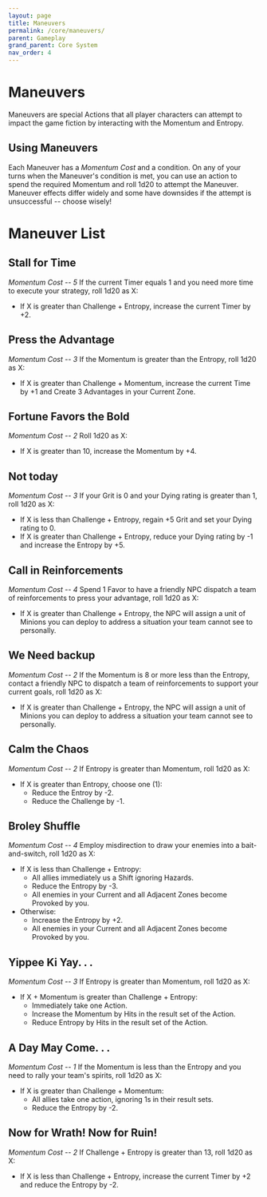 ```yaml
---
layout: page
title: Maneuvers
permalink: /core/maneuvers/
parent: Gameplay
grand_parent: Core System
nav_order: 4
---
```

# Maneuvers
Maneuvers are special Actions that all player characters can attempt to impact the game fiction by interacting with the Momentum and Entropy.

## Using Maneuvers
Each Maneuver has a *Momentum Cost* and a condition.  On any of your turns when the Maneuver's condition is met, you can use an action to spend the required Momentum and roll 1d20 to attempt the Maneuver.  Maneuver effects differ widely and some have downsides if the attempt is unsuccessful -- choose wisely!

# Maneuver List

## Stall for Time
*Momentum Cost -- 5*
If the current Timer equals 1 and you need more time to execute your strategy, roll 1d20 as X:
- If X is greater than Challenge + Entropy, increase the current Timer by +2.

## Press the Advantage
*Momentum Cost -- 3*
If the Momentum is greater than the Entropy, roll 1d20 as X:
- If X is greater than Challenge + Momentum, increase the current Time by +1 and Create 3 Advantages in your Current Zone.

## Fortune Favors the Bold
*Momentum Cost -- 2*
Roll 1d20 as X:
- If X is greater than 10, increase the Momentum by +4.

## Not today
*Momentum Cost -- 3*
If your Grit is 0 and your Dying rating is greater than 1, roll 1d20 as X:
- If X is less than Challenge + Entropy, regain +5 Grit and set your Dying rating to 0.
- If X is greater than Challenge + Entropy, reduce your Dying rating by -1 and increase the Entropy by +5.

## Call in Reinforcements
*Momentum Cost -- 4*
Spend 1 Favor to have a friendly NPC dispatch a team of reinforcements to press your advantage, roll 1d20 as X:
- If X is greater than Challenge + Entropy, the NPC will assign a unit of Minions you can deploy to address a situation your team cannot see to personally.

## We Need backup
*Momentum Cost -- 2*
If the Momentum is 8 or more less than the Entropy, contact a friendly NPC to dispatch a team of reinforcements to support your current goals, roll 1d20 as X:
- If X is greater than Challenge + Entropy, the NPC will assign a unit of Minions you can deploy to address a situation your team cannot see to personally.

## Calm the Chaos
*Momentum Cost -- 2*
If Entropy is greater than Momentum, roll 1d20 as X:
- If X is greater than Entropy, choose one (1):
    - Reduce the Entroy by -2.
    - Reduce the Challenge by -1.

## Broley Shuffle
*Momentum Cost -- 4*
Employ misdirection to draw your enemies into a bait-and-switch, roll 1d20 as X:
- If X is less than Challenge + Entropy:
    - All allies immediately us a Shift ignoring Hazards.
    - Reduce the Entropy by -3.
    - All enemies in your Current and all Adjacent Zones become Provoked by you.
- Otherwise:
    - Increase the Entropy by +2.
    - All enemies in your Current and all Adjacent Zones become Provoked by you.

## Yippee Ki Yay. . .
*Momentum Cost -- 3*
If Entropy is greater than Momentum, roll 1d20 as X:
- If X + Momentum is greater than Challenge + Entropy:
    - Immediately take one Action.
    - Increase the Momentum by Hits in the result set of the Action.
    - Reduce Entropy by Hits in the result set of the Action.

## A Day May Come. . .
*Momentum Cost -- 1*
If the Momentum is less than the Entropy and you need to rally your team's spirits, roll 1d20 as X:
- If X is greater than Challenge + Momentum:
    - All allies take one action, ignoring 1s in their result sets.
    - Reduce the Entropy by -2.

## Now for Wrath! Now for Ruin!
*Momentum Cost -- 2*
If Challenge + Entropy is greater than 13, roll 1d20 as X:
- If X is less than Challenge + Entropy, increase the current Timer by +2 and reduce the Entropy by -2.